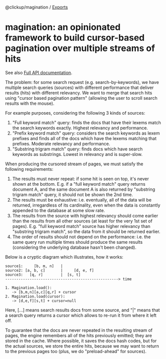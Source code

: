 @clickup/magination / [Exports](modules.md)

# magination: an opinionated framework to build cursor-based pagination over multiple streams of hits

See also [Full API documentation](https://github.com/clickup/magination/blob/master/docs/modules.md).

The problem: for some search request (e.g. search-by-keywords), we have multiple
search queries (sources) with different performance that deliver results (hits)
with different relevancy. We want to merge that search hits using "cursor based
pagination pattern" (allowing the user to scroll search results with the mouse).

For example purposes, considering the following 3 kinds of sources:

1. "Full keyword match" query: finds the docs that have their lexems match the
   search keywords exactly. Highest relevancy and performance.
2. "Prefix keyword match" query: considers the search keywords as lexem prefixes
   and finds all of the docs which have the lexems matching that prefixes.
   Moderate relevancy and performance.
3. "Substring trigram match" query: finds docs which have search keywords as
   substrings. Lowest in relevancy and is super-slow.

When producing the cursored stream of pages, we must satisfy the following
requirements:

1. The results must never repeat: if some hit is seen on top, it's never shown
   at the bottom. E.g. if a "full keyword match" query returns document A, and
   the same document A is also returned by "substring trigram match" query, it
   should not be shown the 2nd time.
2. The results must be exhaustive: i.e. eventually, all of the data will be
   returned, irregardless of its cardinality, even when the data is constantly
   appended to the database at some slow rate.
3. The results from the source with highest relevancy should come earlier than
   the results from all other sources (at least for the very 1st set of pages).
   E.g. "full keyword match" source has higher relevancy than "substring trigram
   match", so the data from it should be returned earlier.
4. The order of results should not depend on the performance: i.e. the same
   query run multiple times should produce the same results (considering the
   underlying database hasn't been changed).

Below is a cryptic diagram which illustrates, how it works:

```
source1:     [b, m, n]   |
source2: [a, b, c]       |     [d, e, f]
source3:   [q, r]        |  [s, t]
---------------------------------------------------> time

1. Magination.load():
   -> [b,m,n][a,c][q,r] + cursor
2. Magination.load(cursor):
   -> [d,e,f][s,t] + cursor=null
```

Here, [...] means search results docs from some source, and "|" means that a
search query returns a cursor which allows to re-run it from where it left off.

To guarantee that the docs are never repeated in the resulting stream of pages,
the engine remembers all of the hits previously emitted; they are stored in the
cache. Where possible, it saves the docs hash codes, but for the actual sources,
we store the entire hits, because we may want to return to the previous pages
too (plus, we do "preload-ahead" for sources).
